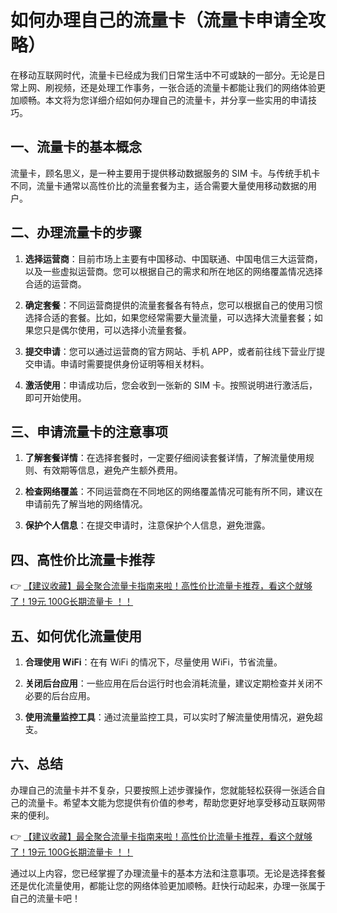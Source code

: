 # 如何办理自己的流量卡（流量卡申请全攻略）

在移动互联网时代，流量卡已经成为我们日常生活中不可或缺的一部分。无论是日常上网、刷视频，还是处理工作事务，一张合适的流量卡都能让我们的网络体验更加顺畅。本文将为您详细介绍如何办理自己的流量卡，并分享一些实用的申请技巧。

## 一、流量卡的基本概念

流量卡，顾名思义，是一种主要用于提供移动数据服务的 SIM 卡。与传统手机卡不同，流量卡通常以高性价比的流量套餐为主，适合需要大量使用移动数据的用户。

## 二、办理流量卡的步骤

1. **选择运营商**：目前市场上主要有中国移动、中国联通、中国电信三大运营商，以及一些虚拟运营商。您可以根据自己的需求和所在地区的网络覆盖情况选择合适的运营商。

2. **确定套餐**：不同运营商提供的流量套餐各有特点，您可以根据自己的使用习惯选择合适的套餐。比如，如果您经常需要大量流量，可以选择大流量套餐；如果您只是偶尔使用，可以选择小流量套餐。

3. **提交申请**：您可以通过运营商的官方网站、手机 APP，或者前往线下营业厅提交申请。申请时需要提供身份证明等相关材料。

4. **激活使用**：申请成功后，您会收到一张新的 SIM 卡。按照说明进行激活后，即可开始使用。

## 三、申请流量卡的注意事项

1. **了解套餐详情**：在选择套餐时，一定要仔细阅读套餐详情，了解流量使用规则、有效期等信息，避免产生额外费用。

2. **检查网络覆盖**：不同运营商在不同地区的网络覆盖情况可能有所不同，建议在申请前先了解当地的网络情况。

3. **保护个人信息**：在提交申请时，注意保护个人信息，避免泄露。

## 四、高性价比流量卡推荐

👉 [【建议收藏】最全聚合流量卡指南来啦！高性价比流量卡推荐，看这个就够了！19元 100G长期流量卡 ！！](https://bit.ly/Liuliangka)

## 五、如何优化流量使用

1. **合理使用 WiFi**：在有 WiFi 的情况下，尽量使用 WiFi，节省流量。

2. **关闭后台应用**：一些应用在后台运行时也会消耗流量，建议定期检查并关闭不必要的后台应用。

3. **使用流量监控工具**：通过流量监控工具，可以实时了解流量使用情况，避免超支。

## 六、总结

办理自己的流量卡并不复杂，只要按照上述步骤操作，您就能轻松获得一张适合自己的流量卡。希望本文能为您提供有价值的参考，帮助您更好地享受移动互联网带来的便利。

👉 [【建议收藏】最全聚合流量卡指南来啦！高性价比流量卡推荐，看这个就够了！19元 100G长期流量卡 ！！](https://bit.ly/Liuliangka)

通过以上内容，您已经掌握了办理流量卡的基本方法和注意事项。无论是选择套餐还是优化流量使用，都能让您的网络体验更加顺畅。赶快行动起来，办理一张属于自己的流量卡吧！